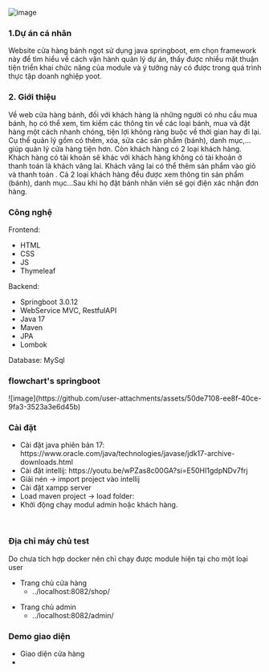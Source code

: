 ![image](https://github.com/user-attachments/assets/3d8375c9-3b72-4456-a0b9-4476dc418357)<H3>1.Dự án cá nhân</H3>
Website cửa hàng bánh ngọt sử dụng java springboot, em chọn framework này để tìm hiểu về cách vận hành quản lý dự án, thấy được nhiều mặt thuận tiện triển khai chức năng của module và ý tưởng này có được trong quá trình thực tập doanh nghiệp yoot.

<H3>2. Giới thiệu</H3>
Về web cửa hàng bánh, đối với khách hàng là những người có nhu cầu mua bánh, họ có thể xem, tìm kiếm các thông tin về các loại bánh, mua và đặt hàng một cách nhanh chóng, tiện lợi không ràng buộc về thời gian hay đi lại.
Cụ thể quản lý gồm có thêm, xóa, sửa các sản phẩm (bánh), danh mục,… giúp quản lý cửa hàng tiện hơn. 
Còn khách hàng có 2 loại khách hàng. Khách hàng có tài khoản sẽ khác với khách hàng không có tài khoản ở thanh toán là khách vãng lai. Khách vãng lai có thể thêm sản phẩm vào giỏ và thanh toán . Cả 2 loại khách hàng đều được xem thông tin sản phẩm (bánh), danh mục…Sau khi họ đặt bánh nhân viên sẽ gọi điện xác nhận đơn hàng.

<H3>Công nghệ</H3>
Frontend: 
<ul>
  <li>HTML</li>
  <li>CSS</li>
  <li>JS</li>
  <li>Thymeleaf</li>
</ul>
Backend: 
<ul>
  <li>Springboot 3.0.12</li>
  <li>WebService MVC, RestfulAPI</li>
  <li> Java 17</li>
  <li> Maven </li>
  <li>JPA</li>
  <li>Lombok</li>
</ul>
Database: MySql

<h3>flowchart's springboot</h3>
![image](https://github.com/user-attachments/assets/50de7108-ee8f-40ce-9fa3-3523a3e6d45b)
<br>

<H3>Cài đặt</H3>
<ul>
    <li>Cài đặt java phiên bản 17: https://www.oracle.com/java/technologies/javase/jdk17-archive-downloads.html</li>
    <li>Cài đặt intellij: https://youtu.be/wPZas8c00GA?si=E50HI1gdpNDv7frj</li>
    <li>Giải nén -> import project vào intellij</li>
    <li>Cài đặt xampp server</li>
    <li>Load maven project -> load folder:</li>
    <li>Khởi động chạy modul admin hoặc khách hàng.</li>
</ul>
<br>

<H3>Địa chỉ máy chủ test</H3>
Do chưa tích hợp docker nên chỉ chạy được module hiện tại cho một loại user
<ul>
  <li>
    Trang chủ cửa hàng
    <ul><li>../localhost:8082/shop/</li></ul>
  </li>
</ul>
<ul>
  <li>
    Trang chủ admin
    <ul><li>../localhost:8082/admin/</li></ul>
  </li>
</ul>

<h3>Demo giao diện</h3>
<ul>
  <li>Giao diện cửa hàng</li>
  <li></li>
</ul>
